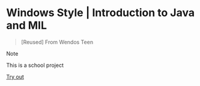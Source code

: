 ﻿# Windows Style | Introduction to Java and MIL

> [Reused]
> From Wendos Teen

> [!NOTE]
> This is a school project

[Try out](https://jabaitech.github.io/comprog1-java-windows/)
